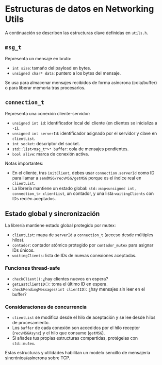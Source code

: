 # Estructuras de datos en Networking Utils

A continuación se describen las estructuras clave definidas en `utils.h`.

## `msg_t`

Representa un mensaje en bruto:
 
- `int size`: tamaño del payload en bytes.
- `unsigned char* data`: puntero a los bytes del mensaje.

Se usa para almacenar mensajes recibidos de forma asíncrona (cola/buffer) o para liberar memoria tras procesarlos.

## `connection_t`

Representa una conexión cliente-servidor:
 
- `unsigned int id`: identificador local del cliente (en clientes se inicializa a `-1`).
- `unsigned int serverId`: identificador asignado por el servidor y clave en `clientList`.
- `int socket`: descriptor del socket.
- `std::list<msg_t*>* buffer`: cola de mensajes pendientes.
- `bool alive`: marca de conexión activa.

Notas importantes:
 
- En el cliente, tras `initClient`, debes usar `connection.serverId` como ID para llamar a `sendMSG/recvMSG/getMSG` porque es el índice real en `clientList`.
- La librería mantiene un estado global: `std::map<unsigned int, connection_t> clientList`, un contador, y una lista `waitingClients` con IDs recién aceptados.

## Estado global y sincronización

La librería mantiene estado global protegido por mutex:
 
- `clientList`: mapa de `serverId` a `connection_t` (acceso desde múltiples hilos).
- `contador`: contador atómico protegido por `contador_mutex` para asignar IDs únicos.
- `waitingClients`: lista de IDs de nuevas conexiones aceptadas.

### Funciones thread-safe

 
- `checkClient()`: ¿hay clientes nuevos en espera?
- `getLastClientID()`: toma el último ID en espera.
- `checkPendingMessages(int clientID)`: ¿hay mensajes sin leer en el buffer?

### Consideraciones de concurrencia

- `clientList` se modifica desde el hilo de aceptación y se lee desde hilos de procesamiento.
- Los `buffer` de cada conexión son accedidos por el hilo receptor (`recvMSGAsync`) y el hilo que consume (`getMSG`).
- Si añades tus propias estructuras compartidas, protégelas con `std::mutex`.

Estas estructuras y utilidades habilitan un modelo sencillo de mensajería sincrónica/asíncrona sobre TCP.
